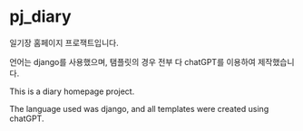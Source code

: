 # pj_diary
일기장 홈페이지 프로잭트입니다.

언어는 django를 사용했으며, 탬플릿의 경우 전부 다 chatGPT를 이용하여 제작했습니다.



This is a diary homepage project.

The language used was django, and all templates were created using chatGPT.
